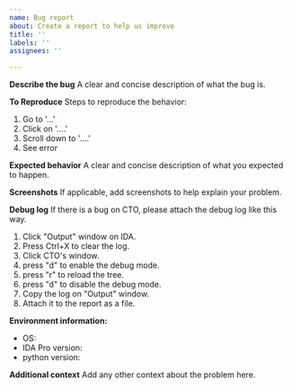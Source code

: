 ```yaml
---
name: Bug report
about: Create a report to help us improve
title: ''
labels: ''
assignees: ''

---
```


**Describe the bug**
A clear and concise description of what the bug is.

**To Reproduce**
Steps to reproduce the behavior:
1. Go to '...'
2. Click on '....'
3. Scroll down to '....'
4. See error

**Expected behavior**
A clear and concise description of what you expected to happen.

**Screenshots**
If applicable, add screenshots to help explain your problem.

**Debug log**
If there is a bug on CTO, please attach the debug log like this way.
1. Click "Output" window on IDA.
2. Press Ctrl+X to clear the log.
3. Click CTO's window.
4. press "d" to enable the debug mode.
5. press "r" to reload the tree.
6. press "d" to disable the debug mode.
7. Copy the log on "Output" window.
8. Attach it to the report as a file.

**Environment information:**
 - OS: 
 - IDA Pro version: 
 - python version: 

**Additional context**
Add any other context about the problem here.
